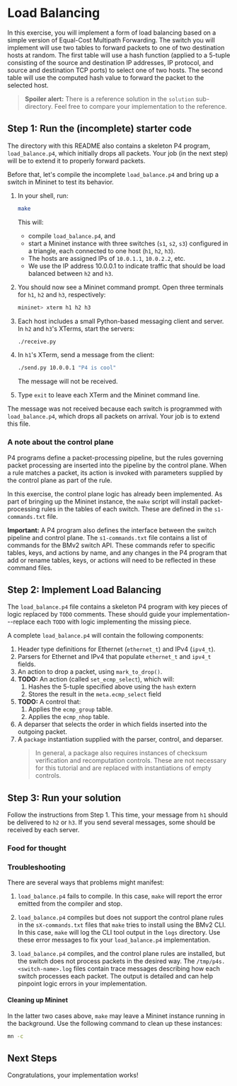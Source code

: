 # Load Balancing 

In this exercise, you will implement a form of load balancing based on
a simple version of Equal-Cost Multipath Forwarding. The switch you
will implement will use two tables to forward packets to one of two
destination hosts at random. The first table will use a hash function
(applied to a 5-tuple consisting of the source and destination 
IP addresses, IP protocol, and source and destination TCP ports) 
to select one of two hosts. The second table will use the
computed hash value to forward the packet to the selected host.

> **Spoiler alert:** There is a reference solution in the `solution`
> sub-directory. Feel free to compare your implementation to the
> reference.

## Step 1: Run the (incomplete) starter code

The directory with this README also contains a skeleton P4 program,
`load_balance.p4`, which initially drops all packets.  Your job (in
the next step) will be to extend it to properly forward packets.

Before that, let's compile the incomplete `load_balance.p4` and bring
up a switch in Mininet to test its behavior.

1. In your shell, run:
   ```bash
   make
   ```   
   This will:
   * compile `load_balance.p4`, and
   * start a Mininet instance with three switches (`s1`, `s2`, `s3`) configured
     in a triangle, each connected to one host (`h1`, `h2`, `h3`).
   * The hosts are assigned IPs of `10.0.1.1`, `10.0.2.2`, etc.  
   * We use the IP address 10.0.0.1 to indicate traffic that should be
     load balanced between `h2` and `h3`.

2. You should now see a Mininet command prompt.  Open three terminals
   for `h1`, `h2` and `h3`, respectively:
   ```bash
   mininet> xterm h1 h2 h3
   ```   
3. Each host includes a small Python-based messaging client and
   server.  In `h2` and `h3`'s XTerms, start the servers:
   ```bash
   ./receive.py
   ```
4. In `h1`'s XTerm, send a message from the client:
   ```bash
   ./send.py 10.0.0.1 "P4 is cool"
   ```
   The message will not be received.
5. Type `exit` to leave each XTerm and the Mininet command line.

The message was not received because each switch is programmed with
`load_balance.p4`, which drops all packets on arrival.  Your job is to
extend this file.

### A note about the control plane

P4 programs define a packet-processing pipeline, but the rules
governing packet processing are inserted into the pipeline by the
control plane.  When a rule matches a packet, its action is invoked
with parameters supplied by the control plane as part of the rule.

In this exercise, the control plane logic has already been
implemented.  As part of bringing up the Mininet instance, the
`make` script will install packet-processing rules in the tables of
each switch.  These are defined in the `s1-commands.txt` file.

**Important:** A P4 program also defines the interface between the
switch pipeline and control plane. The `s1-commands.txt` file contains
a list of commands for the BMv2 switch API. These commands refer to
specific tables, keys, and actions by name, and any changes in the P4
program that add or rename tables, keys, or actions will need to be
reflected in these command files.

## Step 2: Implement Load Balancing

The `load_balance.p4` file contains a skeleton P4 program with key
pieces of logic replaced by `TODO` comments.  These should guide your
implementation---replace each `TODO` with logic implementing the
missing piece.

A complete `load_balance.p4` will contain the following components:

1. Header type definitions for Ethernet (`ethernet_t`) and IPv4 (`ipv4_t`).
2. Parsers for Ethernet and IPv4 that populate `ethernet_t` and `ipv4_t` fields.
3. An action to drop a packet, using `mark_to_drop()`.
4. **TODO:** An action (called `set_ecmp_select`), which will:
	1. Hashes the 5-tuple specified above using the `hash` extern
	2. Stores the result in the `meta.ecmp_select` field
5. **TODO:** A control that:
    1. Applies the `ecmp_group` table.
    2. Applies the `ecmp_nhop` table.
6. A deparser that selects the order in which fields inserted into the outgoing
   packet.
7. A `package` instantiation supplied with the parser, control, and deparser.
    > In general, a package also requires instances of checksum verification
    > and recomputation controls.  These are not necessary for this tutorial
    > and are replaced with instantiations of empty controls.

## Step 3: Run your solution

Follow the instructions from Step 1.  This time, your message from
`h1` should be delivered to `h2` or `h3`. If you send several
messages, some should be received by each server.

### Food for thought


### Troubleshooting

There are several ways that problems might manifest:

1. `load_balance.p4` fails to compile.  In this case, `make` will
report the error emitted from the compiler and stop.

2. `load_balance.p4` compiles but does not support the control plane
rules in the `sX-commands.txt` files that `make` tries to install
using the BMv2 CLI.  In this case, `make` will log the CLI tool output
in the `logs` directory. Use these error messages to fix your `load_balance.p4`
implementation.

3. `load_balance.p4` compiles, and the control plane rules are
installed, but the switch does not process packets in the desired way.
The `/tmp/p4s.<switch-name>.log` files contain trace messages
describing how each switch processes each packet.  The output is
detailed and can help pinpoint logic errors in your implementation.

#### Cleaning up Mininet

In the latter two cases above, `make` may leave a Mininet instance
running in the background.  Use the following command to clean up
these instances:

```bash
mn -c
```

## Next Steps

Congratulations, your implementation works! 
